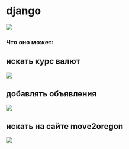 # django
![](https://cdn-15.anonfile.com/K3Zbxb34n8/825b9ca6-1566218248/1.png)
### Что оно может:
## искать курс валют
![](https://cdn-15.anonfile.com/kba6y03cn8/8cfbc23f-1566218297/%D0%A1%D0%BD%D0%B8%D0%BC%D0%BE%D0%BA+%D1%8D%D0%BA%D1%80%D0%B0%D0%BD%D0%B0+%D0%BE%D1%82+2019-08-19+11-03-20.png)
## добавлять объявления
![](https://cdn-03.anonfile.com/4ca4y83an2/1a33d2d5-1566218899/%D0%A1%D0%BD%D0%B8%D0%BC%D0%BE%D0%BA+%D1%8D%D0%BA%D1%80%D0%B0%D0%BD%D0%B0+%D0%BE%D1%82+2019-08-19+11-05-46.png)
## искать на сайте move2oregon
![](https://cdn-20.anonfile.com/I8a5y733nc/ca1fe022-1566218355/%D0%A1%D0%BD%D0%B8%D0%BC%D0%BE%D0%BA+%D1%8D%D0%BA%D1%80%D0%B0%D0%BD%D0%B0+%D0%BE%D1%82+2019-08-19+11-08-54.png) 
